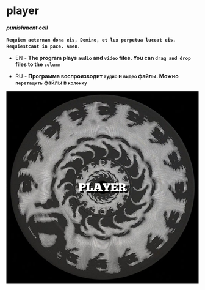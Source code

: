 # player
***punishment cell***

**`Requiem aeternam dona eis, Domine, et lux perpetua luceat eis. Requiestcant in pace. Amen.`**

* EN -
**The program plays `audio` and `video` files. You can `drag and drop` files to the `column`**

* RU -
**Программа воспроизводит `аудио` и `видео` файлы. Можно `перетащить` файлы в `колонку`**

![Иллюстрация к проекту](https://github.com/Apanazar/stuprum/blob/master/player.jpg)
